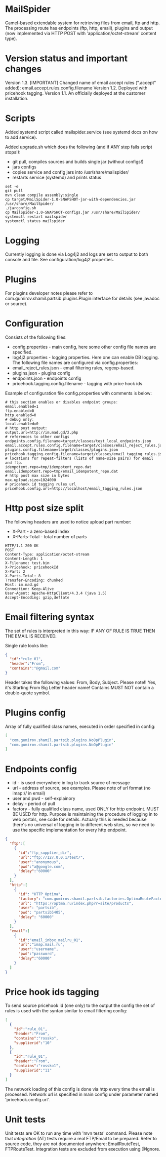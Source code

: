 # MailSpider

Camel-based extendable system for retrieving files from email, ftp and http.
The processing route has endpoints (ftp, http, email), plugins and output (now implemented via
HTTP POST with 'application/octet-stream' content type).

# Version status and important changes

Version 1.3. [IMPORTANT] Changed name of email accept rules (".accept" added): email.accept.rules.config.filename
Version 1.2. Deployed with pricehook tagging.
Version 1.1. An officially deployed at the customer installation.

# Scripts

Added systemd script called mailspider.service (see systemd docs on how to add service).

Added upgrade.sh which does the following (and if ANY step fails script stops!):
- git pull, compiles sources and builds single jar (without configs!)
- jars configs
- copies service and config jars into /usr/share/mailspider/
- restarts service (systemd) and prints status

```
set -e
git pull
mvn clean compile assembly:single
cp target/MailSpider-1.0-SNAPSHOT-jar-with-dependencies.jar /usr/share/MailSpider/
./jarconfig.sh
cp MailSpider-1.0-SNAPSHOT-configs.jar /usr/share/MailSpider/
systemctl restart mailspider
systemctl status mailspider
```

# Logging

Currently logging is done via Log4j2 and logs are set to output to both console and file. See 
configuration/log4j2.properties.

# Plugins

For plugins developer notes please refer to com.gumirov.shamil.partsib.plugins.Plugin interface 
for details (see javadoc or source).

# Configuration

Consists of the following files: 
- config.properties - main config, here some other config file names are specified.
- log4j2.properties - logging properties. Here one can enable DB logging.
The following file names are configured via config.properties:
- email_reject_rules.json - email filtering rules, regexp-based.
- plugins.json - plugins config
- endpoints.json - endpoints config
- pricehook.tagging.config.filename - tagging with price hook ids

Example of configuration file config.properties with comments is below:
```
# this section enables or disables endpoint groups:
email.enabled=1
ftp.enabled=0
http.enabled=0
# debug only:
local.enabled=0
# http post output:
output.url=http://im.mad.gd/2.php
# references to other configs
endpoints.config.filename=target/classes/test_local_endpoints.json
email.accept.rules.config.filename=target/classes/email_reject_rules.json
plugins.config.filename=target/classes/plugins.json
pricehook.tagging.config.filename=target/classes/email_tagging_rules.json
# locations for repeat-filters (lists of name-size pairs) for email and ftp.
idempotent.repo=tmp/idempotent_repo.dat
email.idempotent.repo=tmp/email_idempotent_repo.dat
# http post max size in bytes
max.upload.size=1024000
# pricehook id tagging rules url
pricehook.config.url=http://localhost/email_tagging_rules.json
```

# Http post size split
The following headers are used to notice upload part number:
- X-Part - a zero-based index
- X-Parts-Total - total number of parts

```
HTTP/1.1 200 OK
POST
Content-Type: application/octet-stream
Content-Length: 1
X-Filename: test.bin
X-Pricehook: pricehookId
X-Part: 2
X-Parts-Total: 8
Transfer-Encoding: chunked
Host: im.mad.gd
Connection: Keep-Alive
User-Agent: Apache-HttpClient/4.3.4 (java 1.5)
Accept-Encoding: gzip,deflate
```

# Email filtering syntax

The set of rules is interpreted in this way: IF ANY OF RULE IS TRUE THEN THE EMAIL IS RECEIVED.

Single rule looks like:
```json
{
  "id":"rule_01",
  "header":"From",
  "contains":"@gmail.com"
}
```

Header takes the following values: From, Body, Subject. Please note!! Yes, it's Starting From Big Letter header name!
Contains MUST NOT contain a double-quote symbol.

# Plugins config

Array of fully qualified class names, executed in order specified in config:
```json
[
  "com.gumirov.shamil.partsib.plugins.NoOpPlugin",
  "com.gumirov.shamil.partsib.plugins.NoOpPlugin"
]
```

# Endpoints config

- id - is used everywhere in log to track source of message
- url - address of source, see examples. Please note of url format (no imap:// in email)
- user and pwd - self-explainory
- delay - period of pull
- factory - fully qualified class name, used ONLY for http endpoint. MUST BE USED for http. Purpose is maintaining the 
procedure of logging in to web portals, see code for details. Actually this is needed because there's no universal of 
logging in to different web sites, so we need to use the specific implementation for every http endpoint.

```json
{
  "ftp":[
    {
      "id":"ftp_supplier_dir",
      "url":"ftp://127.0.0.1/test/",
      "user":"anonymous",
      "pwd":"a@google.com",
      "delay":"60000"
    }
  ],
  "http":[
    {
      "id": "HTTP_Optima",
      "factory": "com.gumirov.shamil.partsib.factories.OptimaRouteFactory",
      "url": "https://optma.ru/index.php?r=site/products",
      "user": "partsib",
      "pwd": "partsib5405",
      "delay": "60000"
    }
  ],
  "email":[
    {
      "id":"email_inbox_mailru_01",
      "url":"imap.mail.ru",
      "user":"username",
      "pwd":"password",
      "delay":"60000"
    }
  ]
}
```

# Price hook ids tagging

To send source pricehook id (one only) to the output the config the set of rules is used with the syntax similar to email filtering config:
```json
[
  {
    "id":"rule_01",
    "header":"From",
    "contains":"rossko",
    "supplierid":"10"
  },
  {
    "id":"rule_01",
    "header":"From",
    "contains":"rossko1",
    "supplierid":"11"
  }
]
```

The network loading of this config is done via http every time the email is processed. Network url is specified in main 
config under parameter named 'pricehook.config.url'.

# Unit tests

Unit tests are OK to run any time with 'mvn tests' command.
Please note that _integration_ (AT) tests require a real FTP/Email to be prepared. Refer to source code, they are not 
documented anywhere: EmailRouteTest, FTPRouteTest. Integration tests are excluded from execution using @Ignore.

